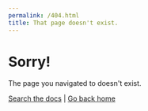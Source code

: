 ```yaml
---
permalink: /404.html
title: That page doesn't exist.
---
```


# Sorry!

The page you navigated to doesn't exist.

[Search the docs](https://darken-css.github.io/Darken-CSS-Docs/search) | [Go back home](https://darken-css.github.io/Darken-CSS-Docs/)
